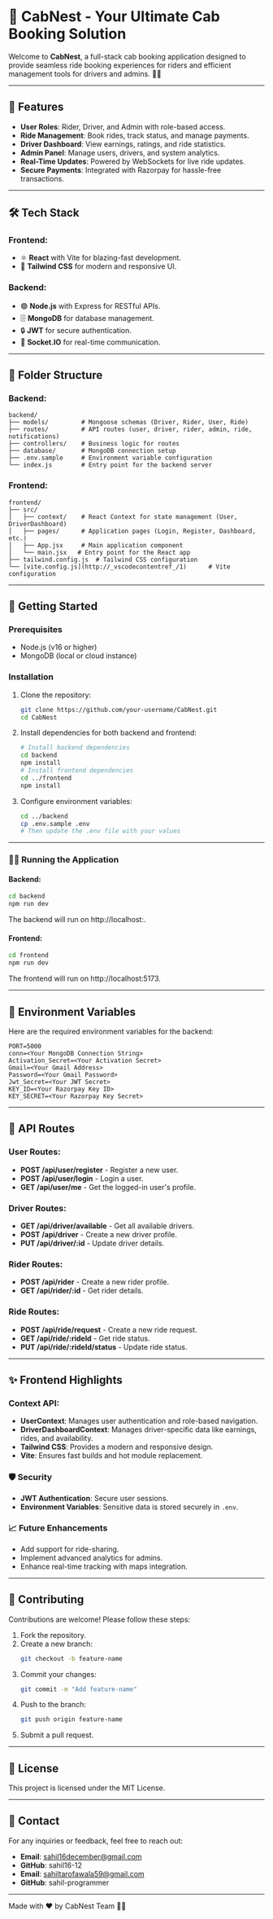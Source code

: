 # 🚖 CabNest - Your Ultimate Cab Booking Solution

Welcome to **CabNest**, a full-stack cab booking application designed to provide seamless ride booking experiences for riders and efficient management tools for drivers and admins. 🚗✨

---

## 🌟 Features
- **User Roles**: Rider, Driver, and Admin with role-based access.
- **Ride Management**: Book rides, track status, and manage payments.
- **Driver Dashboard**: View earnings, ratings, and ride statistics.
- **Admin Panel**: Manage users, drivers, and system analytics.
- **Real-Time Updates**: Powered by WebSockets for live ride updates.
- **Secure Payments**: Integrated with Razorpay for hassle-free transactions.

---

## 🛠️ Tech Stack
### Frontend:
- ⚛️ **React** with Vite for blazing-fast development.
- 🎨 **Tailwind CSS** for modern and responsive UI.

### Backend:
- 🟢 **Node.js** with Express for RESTful APIs.
- 🗄️ **MongoDB** for database management.
- 🔒 **JWT** for secure authentication.
- 📡 **Socket.IO** for real-time communication.

---

## 📂 Folder Structure
### Backend:
```plaintext
backend/
├── models/         # Mongoose schemas (Driver, Rider, User, Ride)
├── routes/         # API routes (user, driver, rider, admin, ride, notifications)
├── controllers/    # Business logic for routes
├── database/       # MongoDB connection setup
├── .env.sample     # Environment variable configuration
└── index.js        # Entry point for the backend server
```
### Frontend:
```plaintext
frontend/
├── src/
│   ├── context/    # React Context for state management (User, DriverDashboard)
│   ├── pages/      # Application pages (Login, Register, Dashboard, etc.)
│   ├── App.jsx     # Main application component
│   └── main.jsx   # Entry point for the React app
├── tailwind.config.js  # Tailwind CSS configuration
└── [vite.config.js](http://_vscodecontentref_/1)      # Vite configuration
```
---

## 🚀 Getting Started

### Prerequisites
- Node.js (v16 or higher)  
- MongoDB (local or cloud instance)  

### Installation
1. Clone the repository:
    ```bash
    git clone https://github.com/your-username/CabNest.git
    cd CabNest
    ```
2. Install dependencies for both backend and frontend:
    ```bash
    # Install backend dependencies
    cd backend
    npm install
    # Install frontend dependencies
    cd ../frontend
    npm install
    ```
3. Configure environment variables:
    ```bash
    cd ../backend
    cp .env.sample .env
    # Then update the .env file with your values
    ```

---

### 🏃‍♂️ Running the Application

#### Backend:
```bash
cd backend
npm run dev
```
The backend will run on http://localhost:<PORT>.

#### Frontend:
```bash
cd frontend
npm run dev
```
The frontend will run on http://localhost:5173.

---

## 🔑 Environment Variables  
Here are the required environment variables for the backend:

```plaintext
PORT=5000
conn=<Your MongoDB Connection String>
Activation_Secret=<Your Activation Secret>
Gmail=<Your Gmail Address>
Password=<Your Gmail Password>
Jwt_Secret=<Your JWT Secret>
KEY_ID=<Your Razorpay Key ID>
KEY_SECRET=<Your Razorpay Key Secret>  
```
---

## 📡 API Routes

### User Routes:  
- **POST /api/user/register** - Register a new user.  
- **POST /api/user/login** - Login a user.  
- **GET  /api/user/me** - Get the logged-in user's profile.  

### Driver Routes:  
- **GET    /api/driver/available**    - Get all available drivers.  
- **POST   /api/driver**              - Create a new driver profile.  
- **PUT    /api/driver/:id**          - Update driver details.  

### Rider Routes:  
- **POST   /api/rider**               - Create a new rider profile.  
- **GET    /api/rider/:id**           - Get rider details.  

### Ride Routes:  
- **POST   /api/ride/request**        - Create a new ride request.  
- **GET    /api/ride/:rideId**        - Get ride status.  
- **PUT    /api/ride/:rideId/status** - Update ride status.
  
---
## ✨ Frontend Highlights  

### Context API:  
- **UserContext**: Manages user authentication and role-based navigation.  
- **DriverDashboardContext**: Manages driver-specific data like earnings, rides, and availability.  
- **Tailwind CSS**: Provides a modern and responsive design.  
- **Vite**: Ensures fast builds and hot module replacement.  

### 🛡️ Security  
- **JWT Authentication**: Secure user sessions.  
- **Environment Variables**: Sensitive data is stored securely in `.env`.  

### 📈 Future Enhancements  
- Add support for ride-sharing.  
- Implement advanced analytics for admins.  
- Enhance real-time tracking with maps integration.  
---

## 🤝 Contributing  

Contributions are welcome! Please follow these steps:

1. Fork the repository.  
2. Create a new branch:
    ```bash
    git checkout -b feature-name
    ```
3. Commit your changes:
    ```bash
    git commit -m "Add feature-name"
    ```
4. Push to the branch:
    ```bash
    git push origin feature-name
    ```
5. Submit a pull request.  
---

## 📄 License  
This project is licensed under the MIT License.  

---

## 💬 Contact  
For any inquiries or feedback, feel free to reach out:

- **Email**: sahil16december@gmail.com  
- **GitHub**: sahil16-12
- **Email**: sahiltarofawala59@gmail.com  
- **GitHub**: sahil-programmer
---
Made with ❤️ by CabNest Team 🚖✨

